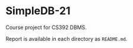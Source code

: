 # SimpleDB-21
Course project for CS392 DBMS.

Report is available in each directory as `README.md`.

